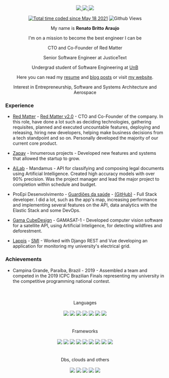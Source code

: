 <div align="center">
  
<!-- Linkedin -->
<a href="https://www.linkedin.com/in/renato-britto-araujo/">
  <img src="https://img.shields.io/badge/linkedin-%230077B5.svg?&style=for-the-badge&logo=linkedin&logoColor=white">
</a>
<!-- Reddit -->
<!-- <a href="https://www.reddit.com/user/RenatoBritto">
  <img src="https://img.shields.io/badge/reddit-%23FF4500.svg?&style=for-the-badge&logo=reddit&logoColor=white">
</a> -->
<!-- GitLab -->
<a href="https://gitlab.com/renatoba">
  <img src="https://img.shields.io/badge/gitlab-%23330f63.svg?&style=for-the-badge&logo=gitlab&logoColor=white">
</a>
<a href="mailto:renatobritto@protonmail.com">
  <img src="https://img.shields.io/badge/protonmail-8B89CC?&style=for-the-badge&logo=protonmail&logoColor=white">
</a><br/>

<a href="https://wakatime.com/@d1fcfe52-2cf5-4029-84a2-0e33e9f290a7"><img src="https://wakatime.com/badge/user/d1fcfe52-2cf5-4029-84a2-0e33e9f290a7.svg" alt="Total time coded since May 18 2021" /></a>
![Github Views](https://komarev.com/ghpvc/?username=renatobrittoaraujo&color=red)
<br/>
  
<!-- 
[![Anurag's GitHub stats](https://github-readme-stats.vercel.app/api?username=renatobrittoaraujo)](https://github.com/renatobrittoaraujo/github-readme-stats)
 -->
  


My name is **Renato Britto Araujo**

I'm on a mission to become the best engineer I can be

CTO and Co-Founder of Red Matter
  
Senior Software Engineer at JusticeText

Undergrad student of Software Engineering at <a href="https://en.wikipedia.org/wiki/University_of_Bras%C3%ADlia">UnB</a>
  
Here you can read my [resume](https://www.linkedin.com/in/renato-britto-araujo/detail/overlay-view/urn:li:fsd_profileTreasuryMedia:(ACoAACg6CRUBmqu8F8P9l0QsCBs9L72rpE_U_P8,1609959810589)/) and [blog posts](https://renatobrittoaraujo.medium.com/) or visit [my website](http://renatobritto.com.br).
  
Interest in Entrepreneurship, Software and Systems Architecture and Aerospace
</div>

### Experience

- [Red Matter](redmatterapp.com) - [Red Matter v2.0](http://beta.redmatterapp.com/) - CTO and Co-Founder of the company. In this role, have done a lot such as deciding technologies, gathering requisites, planned and executed uncountable features, deploying and releasing, hiring new developers, helping make business decisions from a tech standpoint and so on. Personally developed the majority of our current core product.

- [Zapay](https://usezapay.com.br/) - Innumerous projects - Developed new features and systems that allowed the startup to grow.

- [AiLab](https://ailab.unb.br/) - Mandamus - API for classifying and composing legal documents using Artificial Intelligence. Created high accuracy models with over 90% precision. Was the project manager and lead the major project to completion within schedule and budget.

- ProEpi Desenvolvimento - [Guardiões da saúde](https://play.google.com/store/apps/details?id=com.guardioesapp&hl=pt_BR) - [(GitHub)](https://github.com/proepidesenvolvimento/guardioes-api) - Full Stack developer. I did a lot, such as the app's map, increasing performance and implementing several features on the API, data analytics with the Elastic Stack and some DevOps.

- [Gama CubeDesign](https://www.facebook.com/gamacubedesign/) - GAMASAT-1 - Developed computer vision software for a satellite API, using Artificial Inteligence, for detecting wildfires and deforestment.

- [Lappis](https://lappis.rocks/) - [SMI](https://gitlab.com/lappis-unb/projects/SMI) - Worked with Django REST and Vue developing an application for monitoring my university's electrical grid.

### Achievements

- Campina Grande, Paraíba, Brazil - 2019 - Assembled a team and competed in the 2019 ICPC Brazilian Finals representing my university in the competitive programming national contest.

<br/>
<div align="center" style="margin-top:20px">
Languages<br/><br/>
<img src="https://img.shields.io/badge/go-%2300ADD8.svg?style=for-the-badge&logo=go&logoColor=white"/>
<img src="https://img.shields.io/badge/c%20-%2300599C.svg?&style=for-the-badge&logo=c&logoColor=white"/>
<img src="https://img.shields.io/badge/c++-%2300599C.svg?style=for-the-badge&logo=c%2B%2B&logoColor=white"/>
<img src="https://img.shields.io/badge/python%20-%2314354C.svg?&style=for-the-badge&logo=python&logoColor=white"/>
<img src="https://img.shields.io/badge/javascript-%23F7DF1E.svg?&style=for-the-badge&logo=javascript&logoColor=black"/>
<img src="https://img.shields.io/badge/typescript-%23007ACC.svg?style=for-the-badge&logo=typescript&logoColor=white"/>
<img src="https://img.shields.io/badge/ruby-%23CC342D.svg?style=for-the-badge&logo=ruby&logoColor=white"/>
</div><br/>
  
<div align="center" style="margin-top:20px">
Frameworks<br/><br/>
<img src="https://img.shields.io/badge/node.js%20-%2343853D.svg?&style=for-the-badge&logo=node.js&logoColor=white"/>
<img src="https://img.shields.io/badge/django%20-%23092E20.svg?&style=for-the-badge&logo=django&logoColor=white"/>
<img src="https://img.shields.io/badge/react%20-%2320232a.svg?&style=for-the-badge&logo=react&logoColor=%2361DAFB"/>
<img src="https://img.shields.io/badge/react_native%20-%2320232a.svg?&style=for-the-badge&logo=react&logoColor=%2361DAFB"/>
<img src="https://img.shields.io/badge/FastAPI-005571?style=for-the-badge&logo=fastapi"/>
<img src="https://img.shields.io/badge/flask-%23000.svg?style=for-the-badge&logo=flask&logoColor=white"/>
<img src="https://img.shields.io/badge/nestjs-%23E0234E.svg?style=for-the-badge&logo=nestjs&logoColor=white"/>
<img src="https://img.shields.io/badge/rails-%23CC0000.svg?style=for-the-badge&logo=ruby-on-rails&logoColor=white"/>
<img src="https://img.shields.io/badge/vuejs-%2335495e.svg?style=for-the-badge&logo=vuedotjs&logoColor=%234FC08D"/>
</div><br/>
  
<div align="center" style="margin-top:20px">
Dbs, clouds and others<br/><br/>
<img src="https://img.shields.io/badge/AWS-%23FF9900.svg?style=for-the-badge&logo=amazon-aws&logoColor=white"/>
<img src="https://img.shields.io/badge/TensorFlow-%23FF6F00.svg?style=for-the-badge&logo=TensorFlow&logoColor=white"/>
<img src="https://img.shields.io/badge/postgres-%23316192.svg?&style=for-the-badge&logo=postgresql&logoColor=white"/>
<img src="https://img.shields.io/badge/redux-%23593d88.svg?style=for-the-badge&logo=redux&logoColor=white"/>
<img src="https://img.shields.io/badge/MongoDB-%234ea94b.svg?style=for-the-badge&logo=mongodb&logoColor=white"/>
</div>
